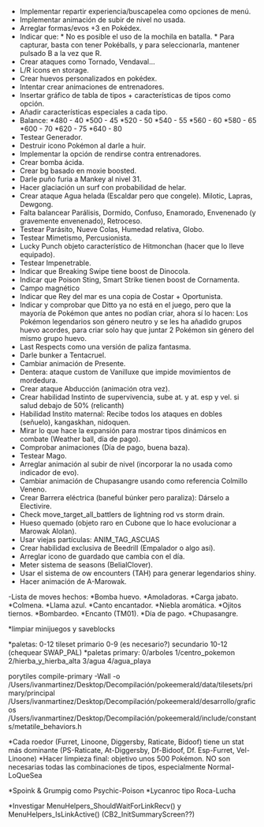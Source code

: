 - Implementar repartir experiencia/buscapelea como opciones de menú.
- Implementar animación de subir de nivel no usada.
- Arreglar formas/evos +3 en Pokédex.
- Indicar que: * No es posible el uso de la mochila en batalla.
               * Para capturar, basta con tener Pokéballs, y para seleccionarla, mantener pulsado B a la vez que R.
- Crear ataques como Tornado, Vendaval...
- L/R icons en storage.
- Crear huevos personalizados en pokédex.
- Intentar crear animaciones de entrenadores.
- Insertar gráfico de tabla de tipos + características de tipos como opción.
- Añadir características especiales a cada tipo.
- Balance:  *480 - 40
            *500 - 45
            *520 - 50
            *540 - 55
            *560 - 60
            *580 - 65
            *600 - 70
            *620 - 75
            *640 - 80
- Testear Generador.
- Destruir icono Pokémon al darle a huir.
- Implementar la opción de rendirse contra entrenadores.
- Crear bomba ácida.
- Crear bg basado en moxie boosted.
- Darle puño furia a Mankey al nivel 31.
- Hacer glaciación un surf con probabilidad de helar.
- Crear ataque Agua helada (Escaldar pero que congele). Milotic, Lapras, Dewgong.
- Falta balancear Parálisis, Dormido, Confuso, Enamorado, Envenenado (y gravemente envenenado), Retroceso.
- Testear Parásito, Nueve Colas, Humedad relativa, Globo.
- Testear Mimetismo, Percusionista.
- Lucky Punch objeto característico de Hitmonchan (hacer que lo lleve equipado).
- Testear Impenetrable.
- Indicar que Breaking Swipe tiene boost de Dinocola.
- Indicar que Poison Sting, Smart Strike tienen boost de Cornamenta.
- Campo magnético
- Indicar que Rey del mar es una copia de Costar + Oportunista.
- Indicar y comprobar que Ditto ya no está en el juego, pero que la mayoría de Pokémon que antes no podían criar, ahora sí lo hacen: Los Pokémon legendarios son género neutro y se les ha añadido grupos huevo acordes, para criar solo hay que juntar 2 Pokémon sin género del mismo grupo huevo. 
- Last Respects como una versión de paliza fantasma.
- Darle bunker a Tentacruel.
- Cambiar animación de Presente.
- Dentera: ataque custom de Vanilluxe que impide movimientos de mordedura.
- Crear ataque Abducción (animación otra vez).
- Crear habilidad Instinto de supervivencia, sube at. y at. esp y vel. si salud debajo de 50% (relicanth)
- Habilidad Instito maternal: Recibe todos los ataques en dobles (señuelo), kangaskhan, nidoquen.
- Mirar lo que hace la expansión para mostrar tipos dinámicos en combate (Weather ball, día de pago).
- Comprobar animaciones (Día de pago, buena baza).
- Testear Mago.
- Arreglar animación al subir de nivel (incorporar la no usada como indicador de evo).
- Cambiar animación de Chupasangre usando como referencia Colmillo Veneno.
- Crear Barrera eléctrica (baneful búnker pero paraliza): Dárselo a Electivire.
- Check move_target_all_battlers de lightning rod vs storm drain.
- Hueso quemado (objeto raro en Cubone que lo hace evolucionar a Marowak Alolan).
- Usar viejas partículas: ANIM_TAG_ASCUAS
- Crear habilidad exclusiva de Beedrill (Empalador o algo así).
- Arreglar icono de guardado que cambia con el día.
- Meter sistema de seasons (BelialClover).
- Usar el sistema de ow encounters (TAH) para generar legendarios shiny.
- Hacer animación de A-Marowak.

-Lista de moves hechos:
*Bomba huevo.
*Amoladoras.
*Carga jabato.
*Colmena.
*Llama azul.
*Canto encantador.
*Niebla aromática.
*Ojitos tiernos.
*Bombardeo.
*Encanto (TM01).
*Día de pago.
*Chupasangre.


*limpiar minijuegos y saveblocks

*paletas: 0-12 tileset primario 0-9 (es necesario?) secundario 10-12 (chequear SWAP_PAL)
*paletas primary: 0/arboles 1/centro_pokemon 2/hierba_y_hierba_alta 3/agua 4/agua_playa

porytiles compile-primary -Wall -o /Users/ivanmartinez/Desktop/Decompilación/pokeemerald/data/tilesets/primary/principal /Users/ivanmartinez/Desktop/Decompilación/pokeemerald/desarrollo/graficos /Users/ivanmartinez/Desktop/Decompilación/pokeemerald/include/constants/metatile_behaviors.h

*Cada roedor (Furret, Linoone, Diggersby, Raticate, Bidoof) tiene un stat más dominante (PS-Raticate, At-Diggersby, Df-Bidoof, Df. Esp-Furret, Vel-Linoone)
*Hacer limpieza final: objetivo unos 500 Pokémon. NO son necesarias todas las combinaciones de tipos, especialmente Normal-LoQueSea

*Spoink & Grumpig como Psychic-Poison
*Lycanroc tipo Roca-Lucha

*Investigar MenuHelpers_ShouldWaitForLinkRecv() y MenuHelpers_IsLinkActive() (CB2_InitSummaryScreen??)